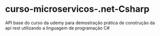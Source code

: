 # curso-microservicos-.net-Csharp
API base do curso da udemy para demostração prática de construção da api rest utilizando a linguagem de programação C#

